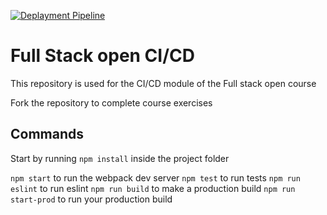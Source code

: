 [![Deplayment Pipeline](https://github.com/cursosblv/pokedex-for-ci-midudev/actions/workflows/pipeline.yml/badge.svg)](https://github.com/cursosblv/pokedex-for-ci-midudev/actions/workflows/pipeline.yml)

# Full Stack open CI/CD

This repository is used for the CI/CD module of the Full stack open course

Fork the repository to complete course exercises

## Commands

Start by running `npm install` inside the project folder

`npm start` to run the webpack dev server
`npm test` to run tests
`npm run eslint` to run eslint
`npm run build` to make a production build
`npm run start-prod` to run your production build
